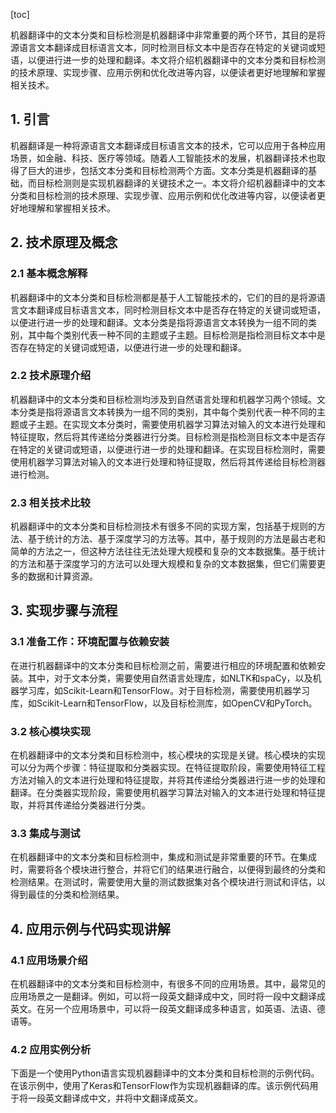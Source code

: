 
[toc]                    
                
                
机器翻译中的文本分类和目标检测是机器翻译中非常重要的两个环节，其目的是将源语言文本翻译成目标语言文本，同时检测目标文本中是否存在特定的关键词或短语，以便进行进一步的处理和翻译。本文将介绍机器翻译中的文本分类和目标检测的技术原理、实现步骤、应用示例和优化改进等内容，以便读者更好地理解和掌握相关技术。

## 1. 引言

机器翻译是一种将源语言文本翻译成目标语言文本的技术，它可以应用于各种应用场景，如金融、科技、医疗等领域。随着人工智能技术的发展，机器翻译技术也取得了巨大的进步，包括文本分类和目标检测两个方面。文本分类是机器翻译的基础，而目标检测则是实现机器翻译的关键技术之一。本文将介绍机器翻译中的文本分类和目标检测的技术原理、实现步骤、应用示例和优化改进等内容，以便读者更好地理解和掌握相关技术。

## 2. 技术原理及概念

### 2.1 基本概念解释

机器翻译中的文本分类和目标检测都是基于人工智能技术的，它们的目的是将源语言文本翻译成目标语言文本，同时检测目标文本中是否存在特定的关键词或短语，以便进行进一步的处理和翻译。文本分类是指将源语言文本转换为一组不同的类别，其中每个类别代表一种不同的主题或子主题。目标检测是指检测目标文本中是否存在特定的关键词或短语，以便进行进一步的处理和翻译。

### 2.2 技术原理介绍

机器翻译中的文本分类和目标检测均涉及到自然语言处理和机器学习两个领域。文本分类是指将源语言文本转换为一组不同的类别，其中每个类别代表一种不同的主题或子主题。在实现文本分类时，需要使用机器学习算法对输入的文本进行处理和特征提取，然后将其传递给分类器进行分类。目标检测是指检测目标文本中是否存在特定的关键词或短语，以便进行进一步的处理和翻译。在实现目标检测时，需要使用机器学习算法对输入的文本进行处理和特征提取，然后将其传递给目标检测器进行检测。

### 2.3 相关技术比较

机器翻译中的文本分类和目标检测技术有很多不同的实现方案，包括基于规则的方法、基于统计的方法、基于深度学习的方法等。其中，基于规则的方法是最古老和简单的方法之一，但这种方法往往无法处理大规模和复杂的文本数据集。基于统计的方法和基于深度学习的方法可以处理大规模和复杂的文本数据集，但它们需要更多的数据和计算资源。

## 3. 实现步骤与流程

### 3.1 准备工作：环境配置与依赖安装

在进行机器翻译中的文本分类和目标检测之前，需要进行相应的环境配置和依赖安装。其中，对于文本分类，需要使用自然语言处理库，如NLTK和spaCy，以及机器学习库，如Scikit-Learn和TensorFlow。对于目标检测，需要使用机器学习库，如Scikit-Learn和TensorFlow，以及目标检测库，如OpenCV和PyTorch。

### 3.2 核心模块实现

在机器翻译中的文本分类和目标检测中，核心模块的实现是关键。核心模块的实现可以分为两个步骤：特征提取和分类器实现。在特征提取阶段，需要使用特征工程方法对输入的文本进行处理和特征提取，并将其传递给分类器进行进一步的处理和翻译。在分类器实现阶段，需要使用机器学习算法对输入的文本进行处理和特征提取，并将其传递给分类器进行分类。

### 3.3 集成与测试

在机器翻译中的文本分类和目标检测中，集成和测试是非常重要的环节。在集成时，需要将各个模块进行整合，并将它们的结果进行融合，以便得到最终的分类和检测结果。在测试时，需要使用大量的测试数据集对各个模块进行测试和评估，以得到最佳的分类和检测结果。

## 4. 应用示例与代码实现讲解

### 4.1 应用场景介绍

在机器翻译中的文本分类和目标检测中，有很多不同的应用场景。其中，最常见的应用场景之一是翻译。例如，可以将一段英文翻译成中文，同时将一段中文翻译成英文。在另一个应用场景中，可以将一段英文翻译成多种语言，如英语、法语、德语等。

### 4.2 应用实例分析

下面是一个使用Python语言实现机器翻译中的文本分类和目标检测的示例代码。在该示例中，使用了Keras和TensorFlow作为实现机器翻译的库。该示例代码用于将一段英文翻译成中文，并将中文翻译成英文。

